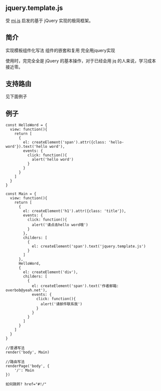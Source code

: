 ## jquery.template.js

受 [mj.js](https://github.com/ahui2016/mj.js) 启发的基于 jQuery 实现的极简框架。

## 简介

实现模板组件化写法 组件的嵌套和复用 完全用jquery实现

使用时，完完全全是 jQuery 的基本操作，对于已经会用 jq 的人来说，学习成本接近零。

## 支持路由

见下面例子

## 例子

```
const HelloWord = {
  view: function(){
	return [
	  {
		el: createElement('span').attr({class: 'hello-word'}).text('hello word'),
		events: {
		  click: function(){
			alert('hello word')
		  }
		}
	  }
	]
  }
}

const Main = {
  view: function(){
	return [
	  {
		el: createElement('h1').attr({class: 'title'}),
		events: {
		  click: function(){
			alert('请点击hello word哦')
		  }
		},
		childers: [
		  {
			el: createElement('span').text('jquery.template.js')
		  }
		]
	  },
	  HelloWord,
	  {
		el: createElement('div'),
		childers: [
		  {
			el: createElement('span').text('作者邮箱: overbob@yeah.net'),
			events: {
			  click: function(){
				alert('请邮件联系我')
			  }
			}
		  }
		]
	  }
	]
  }
}

//普通写法
render('body', Main)

//路由写法
renderPage('body', {
	'/': Main
})

如何跳转? href="#!/"
```
